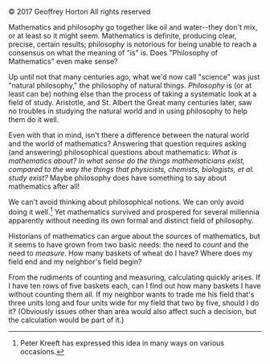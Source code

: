 © 2017 Geoffrey Horton All rights reserved

Mathematics and philosophy go together like oil and water--they don't mix, or at least so it might seem. Mathematics is definite, producing clear, precise, certain results; philosophy is notorious for being unable to reach a consensus on what the meaning of "is" is. Does "Philosophy of Mathematics" even make sense?

Up until not that many centuries ago, what we'd now call "science" was just "natural philosophy," the philosophy of natural things. *Philosophy* is (or at least can be) nothing else than the process of taking a systematic look at a field of study. Aristotle, and St. Albert the Great many centuries later, saw no troubles in studying the natural world and in using philosophy to help them do it well.

Even with that in mind, isn't there a difference between the natural world and the world of mathematics? Answering that question requires asking (and answering) philosophical questions about mathematics: *What is mathematics about? In what sense do the things mathematicians exist, compared to the way the things that physicists, chemists, biologists, et al. study exist?* Maybe philosophy does have something to say about mathematics after all!

We can't avoid thinking about philosophical notions. We can only avoid doing it well.[^1] Yet mathematics survived and prospered for several millennia apparently without needing its own formal and distinct field of philosophy.

Historians of mathematics can argue about the sources of mathematics, but it seems to have grown from two basic needs: the need to *count* and the need to *measure*. How many baskets of wheat do I have? Where does my field end and my neighbor's field begin?

From the rudiments of counting and measuring, calculating quickly arises. If I have ten rows of five baskets each, can I find out how many baskets I have without counting them all. If my neighbor wants to trade me his field that's three units long and four units wide for my field that two by five, should I do it? (Obviously issues other than area would also affect such a decision, but the calculation would be part of it.)


[^1]: Peter Kreeft has expressed this idea in many ways on various occasions.
